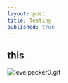 ```yaml
---
layout: post
title: Testing
published: true
---
```

## this

![levelpacker3.gif]({{site.baseurl}}/_posts/levelpacker3.gif)


